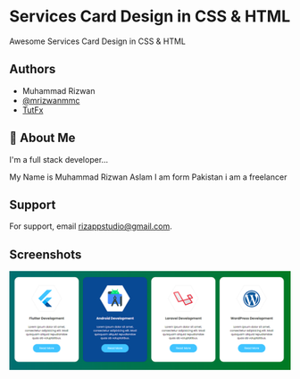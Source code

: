 
# Services Card Design in CSS & HTML

Awesome Services Card Design in CSS & HTML


## Authors
- Muhammad Rizwan
- [@mrizwanmmc](https://github.com/mrizwanmmc)
- [TutFx](https://tutsfx.com)


## 🚀 About Me
I'm a full stack developer...

My Name is Muhammad Rizwan Aslam I am form Pakistan i am a freelancer 

## Support

For support, email rizappstudio@gmail.com.


## Screenshots

![App Screenshot](https://raw.githubusercontent.com/mrizwanmmc/Services-Card-Design-in-CSS-HTML/master/screenshot.png)